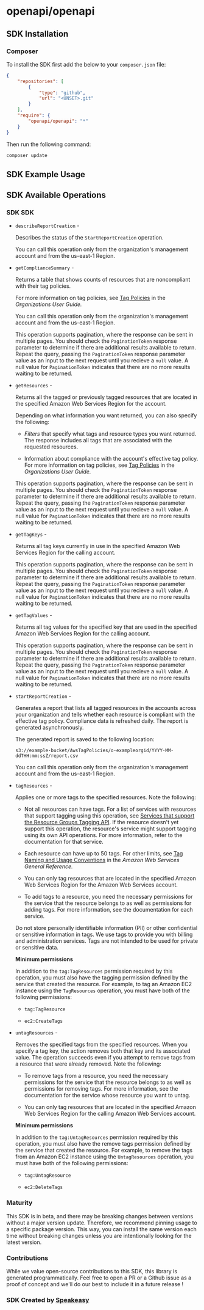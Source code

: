# openapi/openapi

<!-- Start SDK Installation -->
## SDK Installation

### Composer

To install the SDK first add the below to your `composer.json` file:

```json
{
    "repositories": [
        {
            "type": "github",
            "url": "<UNSET>.git"
        }
    ],
    "require": {
        "openapi/openapi": "*"
    }
}
```

Then run the following command:

```bash
composer update
```
<!-- End SDK Installation -->

## SDK Example Usage
<!-- Start SDK Example Usage -->

<!-- End SDK Example Usage -->

<!-- Start SDK Available Operations -->
## SDK Available Operations

### SDK SDK

* `describeReportCreation` - <p>Describes the status of the <code>StartReportCreation</code> operation. </p> <p>You can call this operation only from the organization's management account and from the us-east-1 Region.</p>
* `getComplianceSummary` - <p>Returns a table that shows counts of resources that are noncompliant with their tag policies.</p> <p>For more information on tag policies, see <a href="https://docs.aws.amazon.com/organizations/latest/userguide/orgs_manage_policies_tag-policies.html">Tag Policies</a> in the <i>Organizations User Guide.</i> </p> <p>You can call this operation only from the organization's management account and from the us-east-1 Region.</p> <p>This operation supports pagination, where the response can be sent in multiple pages. You should check the <code>PaginationToken</code> response parameter to determine if there are additional results available to return. Repeat the query, passing the <code>PaginationToken</code> response parameter value as an input to the next request until you recieve a <code>null</code> value. A null value for <code>PaginationToken</code> indicates that there are no more results waiting to be returned.</p>
* `getResources` - <p>Returns all the tagged or previously tagged resources that are located in the specified Amazon Web Services Region for the account.</p> <p>Depending on what information you want returned, you can also specify the following:</p> <ul> <li> <p> <i>Filters</i> that specify what tags and resource types you want returned. The response includes all tags that are associated with the requested resources.</p> </li> <li> <p>Information about compliance with the account's effective tag policy. For more information on tag policies, see <a href="https://docs.aws.amazon.com/organizations/latest/userguide/orgs_manage_policies_tag-policies.html">Tag Policies</a> in the <i>Organizations User Guide.</i> </p> </li> </ul> <p>This operation supports pagination, where the response can be sent in multiple pages. You should check the <code>PaginationToken</code> response parameter to determine if there are additional results available to return. Repeat the query, passing the <code>PaginationToken</code> response parameter value as an input to the next request until you recieve a <code>null</code> value. A null value for <code>PaginationToken</code> indicates that there are no more results waiting to be returned.</p>
* `getTagKeys` - <p>Returns all tag keys currently in use in the specified Amazon Web Services Region for the calling account.</p> <p>This operation supports pagination, where the response can be sent in multiple pages. You should check the <code>PaginationToken</code> response parameter to determine if there are additional results available to return. Repeat the query, passing the <code>PaginationToken</code> response parameter value as an input to the next request until you recieve a <code>null</code> value. A null value for <code>PaginationToken</code> indicates that there are no more results waiting to be returned.</p>
* `getTagValues` - <p>Returns all tag values for the specified key that are used in the specified Amazon Web Services Region for the calling account.</p> <p>This operation supports pagination, where the response can be sent in multiple pages. You should check the <code>PaginationToken</code> response parameter to determine if there are additional results available to return. Repeat the query, passing the <code>PaginationToken</code> response parameter value as an input to the next request until you recieve a <code>null</code> value. A null value for <code>PaginationToken</code> indicates that there are no more results waiting to be returned.</p>
* `startReportCreation` - <p>Generates a report that lists all tagged resources in the accounts across your organization and tells whether each resource is compliant with the effective tag policy. Compliance data is refreshed daily. The report is generated asynchronously.</p> <p>The generated report is saved to the following location:</p> <p> <code>s3://example-bucket/AwsTagPolicies/o-exampleorgid/YYYY-MM-ddTHH:mm:ssZ/report.csv</code> </p> <p>You can call this operation only from the organization's management account and from the us-east-1 Region.</p>
* `tagResources` - <p>Applies one or more tags to the specified resources. Note the following:</p> <ul> <li> <p>Not all resources can have tags. For a list of services with resources that support tagging using this operation, see <a href="https://docs.aws.amazon.com/resourcegroupstagging/latest/APIReference/supported-services.html">Services that support the Resource Groups Tagging API</a>. If the resource doesn't yet support this operation, the resource's service might support tagging using its own API operations. For more information, refer to the documentation for that service.</p> </li> <li> <p>Each resource can have up to 50 tags. For other limits, see <a href="https://docs.aws.amazon.com/general/latest/gr/aws_tagging.html#tag-conventions">Tag Naming and Usage Conventions</a> in the <i>Amazon Web Services General Reference.</i> </p> </li> <li> <p>You can only tag resources that are located in the specified Amazon Web Services Region for the Amazon Web Services account.</p> </li> <li> <p>To add tags to a resource, you need the necessary permissions for the service that the resource belongs to as well as permissions for adding tags. For more information, see the documentation for each service.</p> </li> </ul> <important> <p>Do not store personally identifiable information (PII) or other confidential or sensitive information in tags. We use tags to provide you with billing and administration services. Tags are not intended to be used for private or sensitive data.</p> </important> <p> <b>Minimum permissions</b> </p> <p>In addition to the <code>tag:TagResources</code> permission required by this operation, you must also have the tagging permission defined by the service that created the resource. For example, to tag an Amazon EC2 instance using the <code>TagResources</code> operation, you must have both of the following permissions:</p> <ul> <li> <p> <code>tag:TagResource</code> </p> </li> <li> <p> <code>ec2:CreateTags</code> </p> </li> </ul>
* `untagResources` - <p>Removes the specified tags from the specified resources. When you specify a tag key, the action removes both that key and its associated value. The operation succeeds even if you attempt to remove tags from a resource that were already removed. Note the following:</p> <ul> <li> <p>To remove tags from a resource, you need the necessary permissions for the service that the resource belongs to as well as permissions for removing tags. For more information, see the documentation for the service whose resource you want to untag.</p> </li> <li> <p>You can only tag resources that are located in the specified Amazon Web Services Region for the calling Amazon Web Services account.</p> </li> </ul> <p> <b>Minimum permissions</b> </p> <p>In addition to the <code>tag:UntagResources</code> permission required by this operation, you must also have the remove tags permission defined by the service that created the resource. For example, to remove the tags from an Amazon EC2 instance using the <code>UntagResources</code> operation, you must have both of the following permissions:</p> <ul> <li> <p> <code>tag:UntagResource</code> </p> </li> <li> <p> <code>ec2:DeleteTags</code> </p> </li> </ul>
<!-- End SDK Available Operations -->

### Maturity

This SDK is in beta, and there may be breaking changes between versions without a major version update. Therefore, we recommend pinning usage
to a specific package version. This way, you can install the same version each time without breaking changes unless you are intentionally
looking for the latest version.

### Contributions

While we value open-source contributions to this SDK, this library is generated programmatically.
Feel free to open a PR or a Github issue as a proof of concept and we'll do our best to include it in a future release !

### SDK Created by [Speakeasy](https://docs.speakeasyapi.dev/docs/using-speakeasy/client-sdks)
